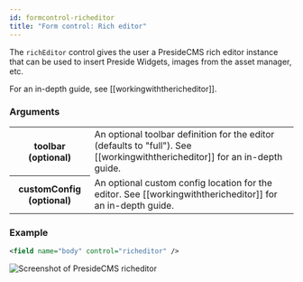 ```yaml
---
id: formcontrol-richeditor
title: "Form control: Rich editor"
---
```


The `richEditor` control gives the user a PresideCMS rich editor instance that can be used to insert Preside Widgets, images from the asset manager, etc.

For an in-depth guide, see [[workingwiththericheditor]].

### Arguments

<div class="table-responsive">
    <table class="table">
        <tbody>
            <tr>
                <th>toolbar (optional)</th>
                <td>An optional toolbar definition for the editor (defaults to "full"). See [[workingwiththericheditor]] for an in-depth guide.</td>
            </tr>
            <tr>
                <th>customConfig (optional)</th>
                <td>An optional custom config location for the editor. See [[workingwiththericheditor]] for an in-depth guide.</td>
            </tr>
        </tbody>
    </table>
</div>

### Example

```xml
<field name="body" control="richeditor" />
```

![Screenshot of PresideCMS richeditor](images/screenshots/richeditor.png)


